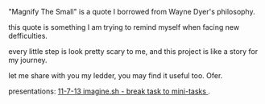 "Magnify The Small" 
is a quote I borrowed from Wayne Dyer's philosophy.


this quote is something I am trying to remind myself when facing new defficulties.

every little step is look pretty scary to me,
and this project is like a story for my journey.

let me share with you my ledder, you may find it useful too.
Ofer.

presentations:
        [ 11-7-13 imagine.sh - break task to mini-tasks ](http://ascii.io/a/4113).
